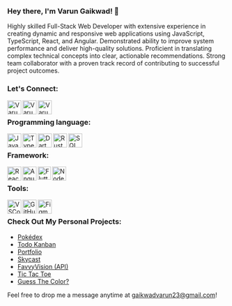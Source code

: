 ### Hey there, I'm Varun Gaikwad! 👋

Highly skilled Full-Stack Web Developer with extensive experience in creating dynamic and responsive web applications using JavaScript, TypeScript, React, and Angular. Demonstrated ability to improve system performance and deliver high-quality solutions. Proficient in translating complex technical concepts into clear, actionable recommendations. Strong team collaborator with a proven track record of contributing to successful project outcomes.

### Let's Connect:

[<img align="left" alt="VarunGaikwad | Instagram" width="32" src="https://cdn2.iconfinder.com/data/icons/social-icons-33/128/Instagram-256.png" />][instagram]
[<img align="left" alt="VarunGaikwad | LinkedIn" width="32" src="https://cdn2.iconfinder.com/data/icons/social-media-2285/512/1_Linkedin_unofficial_colored_svg-256.png" />][linkedin] 
[<img align="left" alt="VarunGaikwad | Gmail" width="32" src="https://cdn2.iconfinder.com/data/icons/social-icons-color/512/gmail-256.png" />][gmail]

<br>

### Programming language:

<img align="left" alt="JavaScript" width="32" src="https://cdn2.iconfinder.com/data/icons/designer-skills/128/code-programming-javascript-software-develop-command-language-256.png" />
<img align="left" alt="TypeScript" width="32" src="https://cdn1.iconfinder.com/data/icons/brands-5/512/fi-brands-typescript-256.png" />
<img align="left" alt="Dart" width="32" src="https://imgs.search.brave.com/bH5dUCrCHJCR7C6GhiaDwOCithZHWZz3_YI5JT4jQpI/rs:fit:860:0:0/g:ce/aHR0cHM6Ly9hc3Nl/dHMuc3RpY2twbmcu/Y29tL2ltYWdlcy81/ODQ3ZjI4OWNlZjEw/MTRjMGI1ZTQ4NmIu/cG5n" />
<img align="left" alt="Rust" width="32" src="https://cdn3.iconfinder.com/data/icons/font-awesome-brands/512/rust-512.png" />
<img align="left" alt="SQL" width="32" src="https://cdn3.iconfinder.com/data/icons/file-formats-41/32/file-format-66-512.png" />

<br>

### Framework:

<img align="left" alt="React" width="32" src="https://imgs.search.brave.com/vcGB6fxuCDGNHovz0Gil79dqEtsJtM-ytHY5kRmjJ1c/rs:fit:860:0:0/g:ce/aHR0cHM6Ly91cGxv/YWQud2lraW1lZGlh/Lm9yZy93aWtpcGVk/aWEvY29tbW9ucy80/LzQ3L1JlYWN0LnN2/Zw.svg" />
<img align="left" alt="Angular" width="32" src="https://imgs.search.brave.com/Y546hFjlsaj7n2MHRYo-lwl9x8Tp00O97TQJOkhtxO4/rs:fit:860:0:0/g:ce/aHR0cHM6Ly9hc3Nl/dHMuc3RpY2twbmcu/Y29tL2ltYWdlcy81/ODQ3ZWEyMmNlZjEw/MTRjMGI1ZTQ4MzMu/cG5n" />
<img align="left" alt="Flutter" width="30" src="https://imgs.search.brave.com/5eEMjuuqDoNYqfsDEDA5syyrct1UAPJLCT42bsxL63M/rs:fit:860:0:0/g:ce/aHR0cHM6Ly9jZG4u/d29ybGR2ZWN0b3Js/b2dvLmNvbS9sb2dv/cy9mbHV0dGVyLnN2/Zw.svg" />
<img align="left" alt="Node.js" width="32" src="https://cdn0.iconfinder.com/data/icons/long-shadow-web-icons/512/nodejs-256.png" />

<br>

### Tools:

<img align="left" alt="VSCode" width="32" src="https://img.icons8.com/color/48/000000/visual-studio-code-2019.png" />
<img align="left" alt="GitHub" width="32" src="https://img.icons8.com/material-rounded/96/000000/github.png" />
<img align="left" alt="Figma" width="32" src="https://img.icons8.com/color/48/000000/figma--v1.png" />

<br>

### Check Out My Personal Projects:

- [Pokédex](https://varungaikwad.github.io/pokedex/)
- [Todo Kanban](https://varungaikwad.github.io/drag-and-drop-todo/)
- [Portfolio](https://varungaikwad.github.io/portfolio/)
- [Skycast](https://sky-cast-9frvl7pl5-varun-gaikwads-projects.vercel.app)
- [FavvyVision (API)](https://favvyvision.onrender.com)
- [Tic Tac Toe](https://varungaikwad.github.io/tic_tac_toe/)
- [Guess The Color?](https://varungaikwad.github.io/guess_the_color/)

Feel free to drop me a message anytime at [gaikwadvarun23@gmail.com](mailto:gaikwadvarun23@gmail.com)!

[gmail]: mailto:gaikwadvarun23@gmail.com
[twitter]: https://twitter.com/preapexis
[instagram]: https://instagram.com/preapexis
[linkedin]: https://www.linkedin.com/in/varun-gaikwad
[portfolio]: https://varungaikwad.github.io/portfolio/
